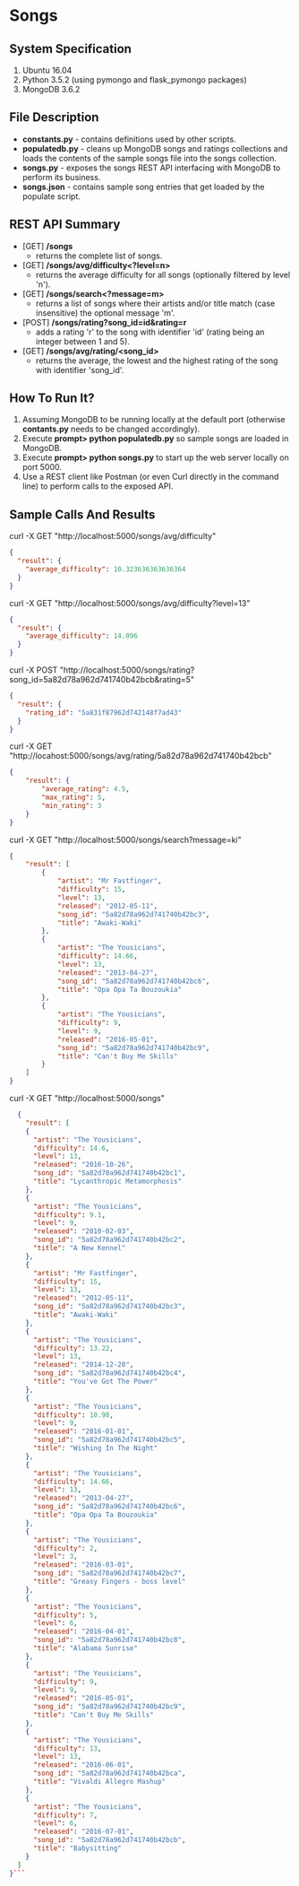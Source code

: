# Songs

## System Specification
1. Ubuntu 16.04
2. Python 3.5.2 (using pymongo and flask_pymongo packages)
3. MongoDB 3.6.2

## File Description
* **constants.py** - contains definitions used by other scripts.
* **populatedb.py** - cleans up MongoDB songs and ratings collections and loads the contents of the sample songs file into the songs collection.
* **songs.py** - exposes the songs REST API interfacing with MongoDB to perform its business.
* **songs.json** - contains sample song entries that get loaded by the populate script.

## REST API Summary
* [GET] **/songs**
  - returns the complete list of songs.
* [GET] **/songs/avg/difficulty<?level=n>**
  - returns the average difficulty for all songs (optionally filtered by level 'n').
* [GET] **/songs/search<?message=m>**
  - returns a list of songs where their artists and/or title match (case insensitive) the optional message 'm'.
* [POST] **/songs/rating?song_id=id&rating=r**
  - adds a rating 'r' to the song with identifier 'id' (rating being an integer between 1 and 5).
* [GET] **/songs/avg/rating/<song_id>**
  - returns the average, the lowest and the highest rating of the song with identifier 'song_id'.

## How To Run It?
1. Assuming MongoDB to be running locally at the default port (otherwise **contants.py** needs to be changed accordingly).
2. Execute **prompt> python populatedb.py** so sample songs are loaded in MongoDB.
3. Execute **prompt> python songs.py** to start up the web server locally on port 5000.
4. Use a REST client like Postman (or even Curl directly in the command line) to perform calls to the exposed API.

## Sample Calls And Results
curl -X GET "http://localhost:5000/songs/avg/difficulty"
```json
{
  "result": {
    "average_difficulty": 10.323636363636364
  }
}
```

curl -X GET "http://localhost:5000/songs/avg/difficulty?level=13"
```json
{
  "result": {
    "average_difficulty": 14.096
  }
}
```

curl -X POST "http://localhost:5000/songs/rating?song_id=5a82d78a962d741740b42bcb&rating=5"
```json
{
  "result": {
    "rating_id": "5a831f87962d742148f7ad43"
  }
}
```

curl -X GET "http://locahost:5000/songs/avg/rating/5a82d78a962d741740b42bcb"
```json
{
    "result": {
        "average_rating": 4.5,
        "max_rating": 5,
        "min_rating": 3
    }
}
```

curl -X GET "http://localhost:5000/songs/search?message=ki"
```json
{
    "result": [
        {
            "artist": "Mr Fastfinger",
            "difficulty": 15,
            "level": 13,
            "released": "2012-05-11",
            "song_id": "5a82d78a962d741740b42bc3",
            "title": "Awaki-Waki"
        },
        {
            "artist": "The Yousicians",
            "difficulty": 14.66,
            "level": 13,
            "released": "2013-04-27",
            "song_id": "5a82d78a962d741740b42bc6",
            "title": "Opa Opa Ta Bouzoukia"
        },
        {
            "artist": "The Yousicians",
            "difficulty": 9,
            "level": 9,
            "released": "2016-05-01",
            "song_id": "5a82d78a962d741740b42bc9",
            "title": "Can't Buy Me Skills"
        }
    ]
}
```

curl -X GET "http://localhost:5000/songs"
```json
  {
    "result": [
    {
      "artist": "The Yousicians",
      "difficulty": 14.6,
      "level": 13,
      "released": "2016-10-26",
      "song_id": "5a82d78a962d741740b42bc1",
      "title": "Lycanthropic Metamorphosis"
    },
    {
      "artist": "The Yousicians",
      "difficulty": 9.1,
      "level": 9,
      "released": "2010-02-03",
      "song_id": "5a82d78a962d741740b42bc2",
      "title": "A New Kennel"
    },
    {
      "artist": "Mr Fastfinger",
      "difficulty": 15,
      "level": 13,
      "released": "2012-05-11",
      "song_id": "5a82d78a962d741740b42bc3",
      "title": "Awaki-Waki"
    },
    {
      "artist": "The Yousicians",
      "difficulty": 13.22,
      "level": 13,
      "released": "2014-12-20",
      "song_id": "5a82d78a962d741740b42bc4",
      "title": "You've Got The Power"
    },
    {
      "artist": "The Yousicians",
      "difficulty": 10.98,
      "level": 9,
      "released": "2016-01-01",
      "song_id": "5a82d78a962d741740b42bc5",
      "title": "Wishing In The Night"
    },
    {
      "artist": "The Yousicians",
      "difficulty": 14.66,
      "level": 13,
      "released": "2013-04-27",
      "song_id": "5a82d78a962d741740b42bc6",
      "title": "Opa Opa Ta Bouzoukia"
    },
    {
      "artist": "The Yousicians",
      "difficulty": 2,
      "level": 3,
      "released": "2016-03-01",
      "song_id": "5a82d78a962d741740b42bc7",
      "title": "Greasy Fingers - boss level"
    },
    {
      "artist": "The Yousicians",
      "difficulty": 5,
      "level": 6,
      "released": "2016-04-01",
      "song_id": "5a82d78a962d741740b42bc8",
      "title": "Alabama Sunrise"
    },
    {
      "artist": "The Yousicians",
      "difficulty": 9,
      "level": 9,
      "released": "2016-05-01",
      "song_id": "5a82d78a962d741740b42bc9",
      "title": "Can't Buy Me Skills"
    },
    {
      "artist": "The Yousicians",
      "difficulty": 13,
      "level": 13,
      "released": "2016-06-01",
      "song_id": "5a82d78a962d741740b42bca",
      "title": "Vivaldi Allegro Mashup"
    },
    {
      "artist": "The Yousicians",
      "difficulty": 7,
      "level": 6,
      "released": "2016-07-01",
      "song_id": "5a82d78a962d741740b42bcb",
      "title": "Babysitting"
    }
  ]
}```
